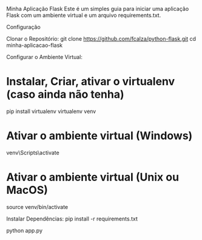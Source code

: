 Minha Aplicação Flask
Este é um simples guia para iniciar uma aplicação Flask com um ambiente virtual e um arquivo requirements.txt.

Configuração

Clonar o Repositório:
git clone https://github.com/fcalza/python-flask.git
cd minha-aplicacao-flask

Configurar o Ambiente Virtual:
# Instalar, Criar, ativar o virtualenv (caso ainda não tenha)
pip install virtualenv
virtualenv venv
# Ativar o ambiente virtual (Windows)
venv\Scripts\activate
# Ativar o ambiente virtual (Unix ou MacOS)
source venv/bin/activate

Instalar Dependências:
pip install -r requirements.txt

python app.py
